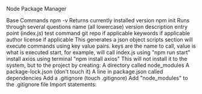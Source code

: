 
<!-- NPM -->


Node Package Manager

Base Commands
npm -v Returns currently installed version
npm init
    Runs through several questions
        name (all lowercase)
        version
        description
        entry point (index.js)
        test command
        git repo if applicable
        keywords if applicable
        author
        license if applicable
    This generates a json object
        scripts section will execute commands using key value pairs. keys are the name to call, value is what is executed
        start, for example, will call index.js using "npm run start"
install axios using terminal "npm install axios"
    This will not install it to the system, but to the project by creating:
    A directory called node_modules
    A package-lock.json (don't touch it)
    A line in package.json called dependencies
Add a .gitignore (touch .gitignore)
    Add "node_modules" to the .gitignore file
Import statements:
    

